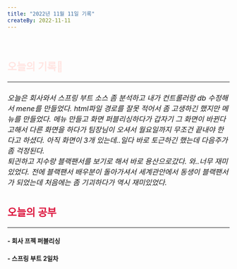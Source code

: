 ```yaml
---
title: "2022년 11월 11일 기록"
createBy: 2022-11-11
---
```



<br>

<h2 style="font-size:23px; color:#ffe4e1">오늘의 기록🚀</h2>

--- 
<h6 style="font-size:16.3px;">
오늘은 회사와서 스프링 부트 소스 좀 분석하고 내가 컨트롤러랑 db 수정해서 mene를 만들었다. html파일 경로를 잘못 적어서 좀 고생하긴 했지만 메뉴를 만들었다. 메뉴 만들고 화면 퍼블리싱하다가 갑자기 그 화면이 바뀐다고해서 다른 화면을 하다가 팀장님이 오셔서 월요일까지 무조건 끝내야 한다고 하셨다. 아직 화면이 3개 있는데..일다 바로 토근하긴 했는데 다음주가 좀 걱정된다.
<br>
퇴긘하고 지수랑 블랙팬서를 보기로 해서 바로 용산으로갔다. 와..너무 재미있었다. 전에 블랙팬서 배우분이 돌아가셔서 세계관안에서 동생이 블랙팬서가 되었는데 처음에는 좀 기괴하다가 역시 재미있었다.

</h6>
<h2 style="font-size:23px; color:#dc143c">오늘의 공부</h2>

--- 

#### - 회사 프젝 퍼블리싱
#### - 스프링 부트 2일차



<Comment />